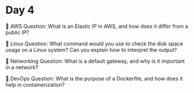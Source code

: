 # Day 4

🔸 AWS Question:
What is an Elastic IP in AWS, and how does it differ from a public IP?

🔸 Linux Question:
What command would you use to check the disk space usage on a Linux system? Can you explain how to interpret the output?

🔸 Networking Question:
What is a default gateway, and why is it important in a network?

🔸 DevOps Question:
What is the purpose of a Dockerfile, and how does it help in containerization?


